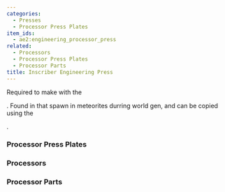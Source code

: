 ```yaml
---
categories:
  - Presses
  - Processor Press Plates
item_ids:
  - ae2:engineering_processor_press
related:
  - Processors
  - Processor Press Plates
  - Processor Parts
title: Inscriber Engineering Press
---
```


Required to make <ItemLink
id="printed_engineering_processor"/> with the

<ItemLink id="inscriber" />. Found in <ItemLink id="sky_stone_chest" /> that
spawn in meteorites durring world gen, and can be copied using the <ItemLink id="inscriber" />

.

<RecipeFor id="engineering_processor_press" />

### Processor Press Plates

<CategoryIndex category="Processor Press Plates" />

### Processors

<CategoryIndex category="Processors" />

### Processor Parts

<CategoryIndex category="Processor Parts" />
